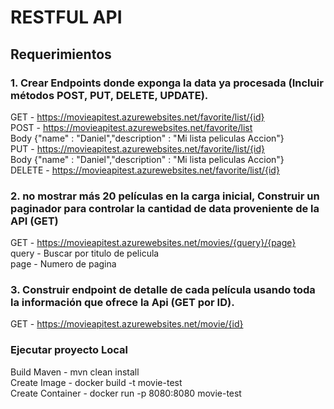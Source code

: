 # RESTFUL API
## Requerimientos
### 1. Crear Endpoints donde exponga la data ya procesada (Incluir métodos POST, PUT, DELETE, UPDATE).
GET - https://movieapitest.azurewebsites.net/favorite/list/{id} <br>
POST - https://movieapitest.azurewebsites.net/favorite/list <br>
       Body {"name" : "Daniel","description" : "Mi lista peliculas Accion"} <br>
PUT - https://movieapitest.azurewebsites.net/favorite/list/{id} <br>
       Body {"name" : "Daniel","description" : "Mi lista peliculas Accion"} <br>
DELETE - https://movieapitest.azurewebsites.net/favorite/list/{id} <br>
### 2. no mostrar más 20 películas en la carga inicial, Construir un paginador para controlar la cantidad de data proveniente de la API (GET)
GET - https://movieapitest.azurewebsites.net/movies/{query}/{page} <br>
query - Buscar por titulo de pelicula <br>
page - Numero de pagina
### 3. Construir endpoint de detalle de cada película usando toda la información que ofrece la Api (GET por ID).
GET - https://movieapitest.azurewebsites.net/movie/{id}

### Ejecutar proyecto Local
Build Maven - mvn clean install <br>
Create Image - docker build -t movie-test <br>
Create Container - docker run -p 8080:8080 movie-test



